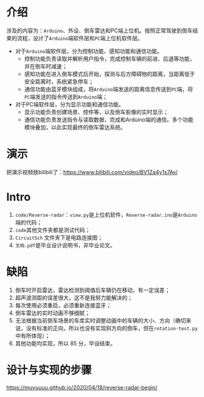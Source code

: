 # 介绍

涉及的内容为：`Arduino`、外设、倒车雷达和PC端上位机。按照正常驾驶到倒车结束的流程，设计了`Arduino`端软件层和`PC`端上位机软件层。
- 对于`Arduino`端软件层，分为控制功能、感知功能和通信功能。
  - 控制功能负责读取并解析用户指令，完成控制车辆的前进、后退等功能，并在倒车时减速；
  - 感知功能在进入倒车模式后开始，探测与后方障碍物的距离，当距离低于安全距离时，系统紧急停车；
  - 通信功能由蓝牙模块组成，将`Arduino`端发送的距离信息传送到`PC`端，将`PC`端发送的指令传送到`Arduino`端；
- 对于PC端软件层，分为显示功能和通信功能。
  - 显示功能负责创建场景、控件等，以及倒车影像的实时显示；
  - 通信功能负责发送指令与读取数据，完成和Arduino端的通信。多个功能模块叠加，以此实现最终的倒车雷达系统。

# 演示

把演示视频放bilibili了：https://www.bilibili.com/video/BV1Za4y1s7Ay/

# Intro

1. `code/Reverse-radar`：`view.py`是上位机软件，`Reverse-radar.ino`是`Arduino`端的代码；
2. `code`其他文件夹都是测试代码；
3. `CircuitSch` 文件夹下是电路连接图；
4. `文档.pdf`是毕业设计说明书，非毕业论文。

# 缺陷

1. 倒车时开启雷达，雷达检测到阈值后车辆仍在移动，有一定误差；
2. 超声波测距的误差很大，这不是我努力能解决的；
3. 每次使用必须重启，必须重新连接蓝牙；
4. 倒车雷达的实时动画不够细腻；
5. 无法根据当前倒车场景的车库实时调整动画中的车辆的大小、方向（确切来说，没有标准的正向，所以也没有实现斜方向的倒车，但在`rotation-test.py`中有所体现）；
6. 其他功能均实现，所以 85 分，毕设结束。

# 设计与实现的步骤

https://muyuuuu.github.io/2020/04/18/reverse-radar-begin/
